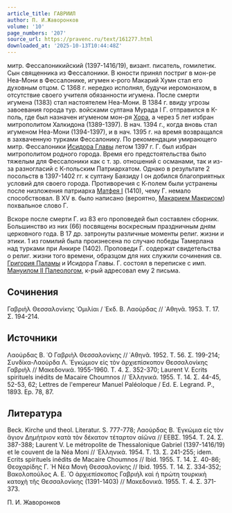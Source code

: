 ```yaml
---
article_title: ГАВРИИЛ
author: П. И.Жаворонков
volume: '10'
page_numbers: '207'
source_url: https://pravenc.ru/text/161277.html
downloaded_at: '2025-10-13T10:44:48Z'
---
```


митр. Фессалоникийский (1397-1416/19), визант. писатель, гомилетик. Сын священника из Фессалоники. В юности принял постриг в мон-ре Hea-Мони в Фессалонике, игумен к-рого Макарий Хумн стал его духовным отцом. С 1368 г. нередко исполнял, будучи иеромонахом, в отсутствие своего учителя обязанности игумена. После смерти игумена (1383) стал настоятелем Неа-Мони. В 1384 г. ввиду угрозы завоевания города тур. войсками султана Мурада I Г. отправился в К-поль, где был назначен игуменом мон-ря [Хора](https://pravenc.ru/text/Хора.html), а через 5 лет избран митрополитом Халкидона (1389-1397). В нач. 1394 г., когда вновь стал игуменом Неа-Мони (1394-1397), и в нач. 1395 г. на время возвращался в захваченную турками Фессалонику. По рекомендации умирающего митр. Фессалоники [Исидора Главы](<https://pravenc.ru/text/Исидора Главы.html>) летом 1397 г. Г. был избран митрополитом родного города. Время его предстоятельства было тяжелым для Фессалоники как с т. зр. отношений с османами, так и из-за разногласий с К-польским Патриархатом. Однако в результате 2 посольств в 1397-1402 гг. к султану Баязиду I он добился благоприятных условий для своего города. Противоречия с К-полем были устранены после низложения патриарха [Матфея I](<https://pravenc.ru/text/Матфеq I.html>) (1410), чему Г. немало способствовал. В XV в. было написано (вероятно, [Макарием Макрисом](<https://pravenc.ru/text/Макарием Макрисом.html>)) похвальное слово Г.

Вскоре после смерти Г. из 83 его проповедей был составлен сборник. Большинство из них (66) посвящены воскресным праздничным дням церковного года. В 17 др. затронуты различные моменты религ. жизни и этики. 1 из гомилий была произнесена по случаю победы Тамерлана над турками при Анкире (1402). Проповеди Г. содержат свидетельства о религ. жизни того времени, образцом для них служили сочинения св. [Григория Паламы](<https://pravenc.ru/text/Григорий Палама.html>) и Исидора Главы. Г. состоял в переписке с имп. [Мануилом II Палеологом](<https://pravenc.ru/text/Мануил II Палеолог.html>), к-рый адресовал ему 2 письма.

## Сочинения

Γαβριὴλ Θεσσαλονίκης ῾Ομιλίαι / ᾿Εκδ. Β. Λαούρδας // ᾿Αθηνᾶ. 1953. T. 17. Σ. 194-214.

## Источники

Λαούρδας Β. ῾Ο Γαβριὴλ Θεσσαλονίκης // ᾿Αθηνᾶ. 1952. T. 56. Σ. 199-214; Συνδίκα-Λαούρδα Λ. ᾿Εγκώμιον εἰς τὸν ἀρχιεπίσκοπον Θεσσαλονίκης Γαβριὴλ // Μακεδονικά. 1955-1960. Τ. 4. Σ. 352-370; Laurent V. Ecrits spirituels inédits de Macaire Choumnos // ῾Ελληνικά. 1955. T. 14. Σ. 44-45, 52-53, 62; Lettres de l'empereur Manuel Paléoloque / Ed. E. Legrand. P., 1893. Ep. 78, 87.

## Литература

Beck. Kirche und theol. Literatur. S. 777-778; Λαούρδας Β. ᾿Εγκώμια εἰς τὸν ἅγιον Δημήτριον κατὰ τὸν δέκατον τέταρτον αἰῶνα // ΕΕΒΣ. 1954. Τ. 24. Σ. 387-388; Laurent V. Le métropolite de Thessalonique Gabriel (1397-1416/19) et le couvent de la Néa Moni // ῾Ελληνικά. 1954. Τ. 13. Σ. 241-255; idem. Ecrits spirituels inédits de Macaire Choumnos // Ibid. 1955. Τ. 14. Σ. 40-86; Θεοχαρίδης Γ. ῾Η Νέα Μονὴ Θεσσαλονίκης // Ibid. 1955. Τ. 14. Σ. 334-352; Βακολοπούλος Α. Ε. ῾Ο ἀρχιεπίσκοπος Γαβριὴλ καὶ ἡ πρώτη τουρκικὴ κατοχὴ τῆς Θεσσαλονίκης (1391-1403) // Μακεδονικά. 1955. Τ. 4. Σ. 371-373.

П. И.  Жаворонков
